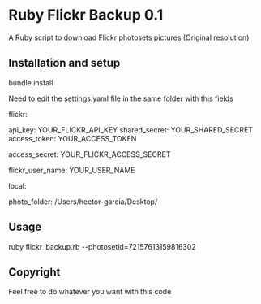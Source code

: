 # Ruby Flickr Backup 0.1

A Ruby script to download Flickr photosets pictures (Original resolution)

## Installation and setup

bundle install

Need to edit the settings.yaml file in the same folder with this fields

flickr:

  api_key: YOUR_FLICKR_API_KEY
  shared_secret: YOUR_SHARED_SECRET
  access_token: YOUR_ACCESS_TOKEN
  
  access_secret: YOUR_FLICKR_ACCESS_SECRET
  
  flickr_user_name: YOUR_USER_NAME
  
local:

  photo_folder: /Users/hector-garcia/Desktop/

## Usage

ruby flickr_backup.rb --photosetid=72157613159816302

## Copyright

Feel free to do whatever you want with this code
